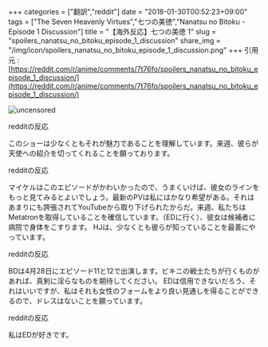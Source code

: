 +++
categories = ["翻訳","reddit"]
date = "2018-01-30T00:52:23+09:00"
tags = ["The Seven Heavenly Virtues","七つの美徳","Nanatsu no Bitoku - Episode 1 Discussion"]
title = "【海外反応】七つの美徳 1"
slug = "spoilers_nanatsu_no_bitoku_episode_1_discussion"
share_img = "/img/icon/spoilers_nanatsu_no_bitoku_episode_1_discussion.png"
+++
引用元 : [https://reddit.com/r/anime/comments/7t76fo/spoilers_nanatsu_no_bitoku_episode_1_discussion/](https://reddit.com/r/anime/comments/7t76fo/spoilers_nanatsu_no_bitoku_episode_1_discussion/)

![uncensored](https://i.imgur.com/MCt4fE1.png)

<p><span class="reddit-comment">redditの反応</span></p>このショーは少なくともそれが魅力であることを理解しています。来週、彼らが天使への紹介を切ってくれることを願っております。

<p><span class="reddit-comment">redditの反応</span></p>マイケルはこのエピソードがかわいかったので、うまくいけば、彼女のラインをもっと見てみるとよいでしょう。最新のPVは私にはかなり希望がある。それはあまりにも誇張されてYouTubeから取り下げられたからだ。来週、私たちはMetatronを取得していることを確信しています。（EDに行く）、彼女は候補者に病院で身体をこすります。 HJは、少なくとも彼らが知っていることを最善にやっています。

<p><span class="reddit-comment">redditの反応</span></p>BDは4月28日にエピソード11と12で出演します。ビキニの戦士たちが行くものがあれば、真剣に淫らなものを期待してください。 EDは信用できないだろう、それはいいですが、私はそれも女性のフォームをより良い見通しを得ることができるので、ドレスはないことを願っています。

<p><span class="reddit-comment">redditの反応</span></p>私はEDが好きです。
